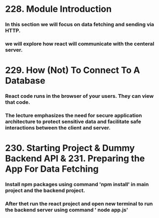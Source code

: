 <h1>228. Module Introduction</h1>

### In this section we will focus on data fetching and sending via HTTP.
### we will explore how react will communicate with the centeral server.

<h1> 229. How (Not) To Connect To A Database </h1>

### React code runs in the browser of your users. They can view that code. 
### The lecture emphasizes the need for secure application architecture to protect sensitive data and facilitate safe interactions between the client and server.

<h1>230. Starting Project & Dummy Backend API <b>& </b> 231. Preparing the App For Data Fetching </h1> 

### Install npm packages using command 'npm install' in main project and the backend project. 
### After thet run the react project and open new terminal to run the backend server using command ' node app.js'






<h1></h1>
<h1></h1>
<h1></h1>
<h1></h1>
<h1></h1>
<h1></h1>